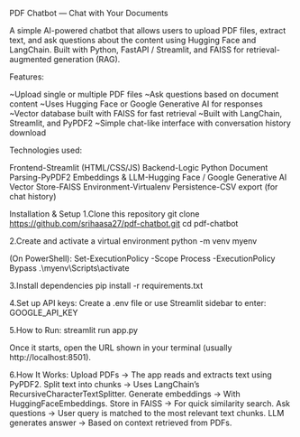 PDF Chatbot — Chat with Your Documents

A simple AI-powered chatbot that allows users to upload PDF files, extract text, and ask questions about the content using Hugging Face and LangChain.
Built with Python, FastAPI / Streamlit, and FAISS for retrieval-augmented generation (RAG).

Features:

~Upload single or multiple PDF files
~Ask questions based on document content
~Uses Hugging Face or Google Generative AI for responses
~Vector database built with FAISS for fast retrieval
~Built with LangChain, Streamlit, and PyPDF2
~Simple chat-like interface with conversation history download

Technologies used:

Frontend-Streamlit (HTML/CSS/JS)
Backend-Logic	Python
Document Parsing-PyPDF2
Embeddings & LLM-Hugging Face / Google Generative AI
Vector Store-FAISS
Environment-Virtualenv
Persistence-CSV export (for chat history)

Installation & Setup
1.Clone this repository
git clone https://github.com/srihaasa27/pdf-chatbot.git
cd pdf-chatbot

2.Create and activate a virtual environment
python -m venv myenv

(On PowerShell):
Set-ExecutionPolicy -Scope Process -ExecutionPolicy Bypass
.\myenv\Scripts\activate

3.Install dependencies
pip install -r requirements.txt

4.Set up API keys:
Create a .env file or use Streamlit sidebar to enter:
GOOGLE_API_KEY

5.How to Run:
streamlit run app.py

Once it starts, open the URL shown in your terminal (usually http://localhost:8501).

6.How It Works:
Upload PDFs → The app reads and extracts text using PyPDF2.
Split text into chunks → Uses LangChain’s RecursiveCharacterTextSplitter.
Generate embeddings → With HuggingFaceEmbeddings.
Store in FAISS → For quick similarity search.
Ask questions → User query is matched to the most relevant text chunks.
LLM generates answer → Based on context retrieved from PDFs.